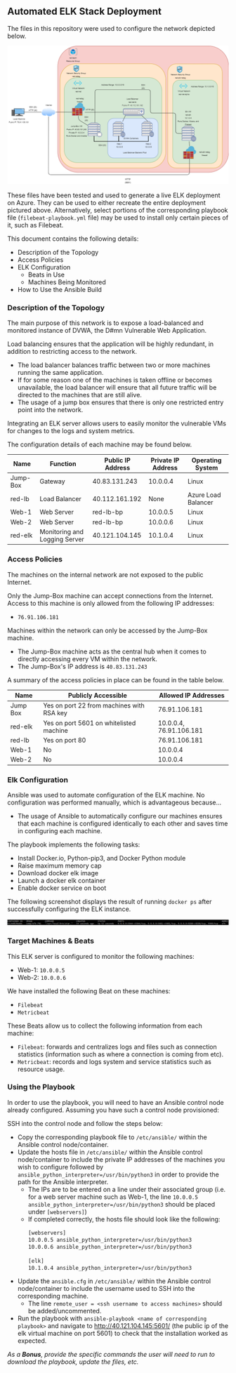 ## Automated ELK Stack Deployment

The files in this repository were used to configure the network depicted below.

![Network Topology Diagram](Diagrams/azure-diagram-elk.png)

These files have been tested and used to generate a live ELK deployment on Azure. They can be used to either recreate the entire deployment pictured above. Alternatively, select portions of the corresponding playbook file (`filebeat-playbook.yml` file) may be used to install only certain pieces of it, such as Filebeat.

This document contains the following details:
- Description of the Topology
- Access Policies
- ELK Configuration
  - Beats in Use
  - Machines Being Monitored
- How to Use the Ansible Build


### Description of the Topology

The main purpose of this network is to expose a load-balanced and monitored instance of DVWA, the D#mn Vulnerable Web Application.

Load balancing ensures that the application will be highly redundant, in addition to restricting access to the network.
- The load balancer balances traffic between two or more machines running the same application.
- If for some reason one of the machines is taken offline or becomes unavailable, the load balancer will ensure that all future traffic will be directed to the machines that are still alive. 
- The usage of a jump box ensures that there is only one restricted entry point into the network.

Integrating an ELK server allows users to easily monitor the vulnerable VMs for changes to the logs and system metrics.

The configuration details of each machine may be found below.

| Name     | Function                      | Public IP Address | Private IP Address | Operating System    |
|----------|-------------------------------|-------------------|--------------------|---------------------|
| Jump-Box | Gateway                       | 40.83.131.243     | 10.0.0.4           | Linux               |
| red-lb   | Load Balancer                 | 40.112.161.192    | None               | Azure Load Balancer |
| Web-1    | Web Server                    | red-lb-bp         | 10.0.0.5           | Linux               |
| Web-2    | Web Server                    | red-lb-bp         | 10.0.0.6           | Linux               |
| red-elk  | Monitoring and Logging Server | 40.121.104.145    | 10.1.0.4           | Linux               |

### Access Policies

The machines on the internal network are not exposed to the public Internet. 

Only the Jump-Box machine can accept connections from the Internet. Access to this machine is only allowed from the following IP addresses:
- `76.91.106.181`

Machines within the network can only be accessed by the Jump-Box machine.
- The Jump-Box machine acts as the central hub when it comes to directly accessing every VM within the network.
- The Jump-Box's IP address is `40.83.131.243`

A summary of the access policies in place can be found in the table below.

| Name     | Publicly Accessible                       | Allowed IP Addresses    |
|----------|-------------------------------------------|-------------------------|
| Jump Box | Yes on port 22 from machines with RSA key | 76.91.106.181           |
| red-elk  | Yes on port 5601 on whitelisted machine   | 10.0.0.4, 76.91.106.181 |
| red-lb   | Yes on port 80                            | 76.91.106.181           |
| Web-1    | No                                        | 10.0.0.4                |
| Web-2    | No                                        | 10.0.0.4                |    

### Elk Configuration

Ansible was used to automate configuration of the ELK machine. No configuration was performed manually, which is advantageous because...
- The usage of Ansible to automatically configure our machines ensures that each machine is configured identically to each other and saves time in configuring each machine.

The playbook implements the following tasks:
- Install Docker.io, Python-pip3, and Docker Python module
- Raise maximum memory cap
- Download docker elk image 
- Launch a docker elk container
- Enable docker service on boot 

The following screenshot displays the result of running `docker ps` after successfully configuring the ELK instance.

![Screenshot of docker ps command output](Images/docker_ps_output.png)

### Target Machines & Beats
This ELK server is configured to monitor the following machines:
- Web-1: `10.0.0.5`
- Web-2: `10.0.0.6`

We have installed the following Beat on these machines:
- `Filebeat`
- `Metricbeat`

These Beats allow us to collect the following information from each machine:
- `Filebeat`: forwards and centralizes logs and files such as connection statistics (information such as where a connection is coming from etc).
- `Metricbeat`: records and logs system and service statistics such as resource usage.

### Using the Playbook
In order to use the playbook, you will need to have an Ansible control node already configured. Assuming you have such a control node provisioned: 

SSH into the control node and follow the steps below:
- Copy the corresponding playbook file to `/etc/ansible/` within the Ansible control node/container.
- Update the hosts file in `/etc/ansible/` within the Ansible control node/container to include the private IP addresses of the machines you wish to configure followed by `ansible_python_interpreter=/usr/bin/python3` in order to provide the path for the Ansible interpreter.
	- The IPs are to be entered on a line under their associated group (i.e. for a web server machine such as Web-1, the line `10.0.0.5 ansible_python_interpreter=/usr/bin/python3` should be placed under `[webservers]`)
	- If completed correctly, the hosts file should look like the following:
	  ```
	  [webservers]
	  10.0.0.5 ansible_python_interpreter=/usr/bin/python3
	  10.0.0.6 ansible_python_interpreter=/usr/bin/python3

	  [elk]
	  10.1.0.4 ansible_python_interpreter=/usr/bin/python3
	  ```
- Update the `ansible.cfg` in `/etc/ansible/` within the Ansible control node/container to include the username used to SSH into the corresponding machine.
	- The line `remote_user = <ssh username to access machines>` should be added/uncommented.
- Run the playbook with `ansible-playbook <name of corresponding playbook>` and navigate to http://40.121.104.145:5601/ (the public ip of the elk virtual machine on port 5601) to check that the installation worked as expected.

_As a **Bonus**, provide the specific commands the user will need to run to download the playbook, update the files, etc._